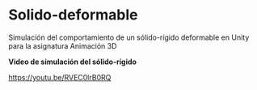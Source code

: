 # Solido-deformable
Simulación del comportamiento de un sólido-rígido deformable en Unity para la asignatura Animación 3D

**Video de simulación del sólido-rígido**

https://youtu.be/RVEC0lrB0RQ
